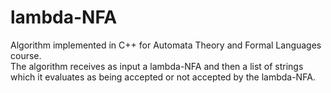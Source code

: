 # lambda-NFA
Algorithm implemented in C++ for Automata Theory and Formal Languages course.  
The algorithm receives as input a lambda-NFA and then a list of strings which it evaluates as being accepted or not accepted by the lambda-NFA.

